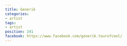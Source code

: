 ```yaml
---
title: Generik
categories:
- artist
tags:
- artist
position: 241
facebook: https://www.facebook.com/generik.tourofcool/
---
```


